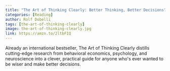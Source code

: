 ```yaml
---
title: "The Art of Thinking Clearly: Better Thinking, Better Decisions"
categories: [Reading]
author: Rolf Dobelli
tags: [the-art-of-thinking-clearly]
image: the-art-of-thinking-clearly.jpg
link: https://amzn.to/2ltbFIQ
---
```


Already an international bestseller, The Art of Thinking Clearly distills cutting-edge research from behavioral economics, psychology, and neuroscience into a clever, practical guide for anyone who's ever wanted to be wiser and make better decisions.
